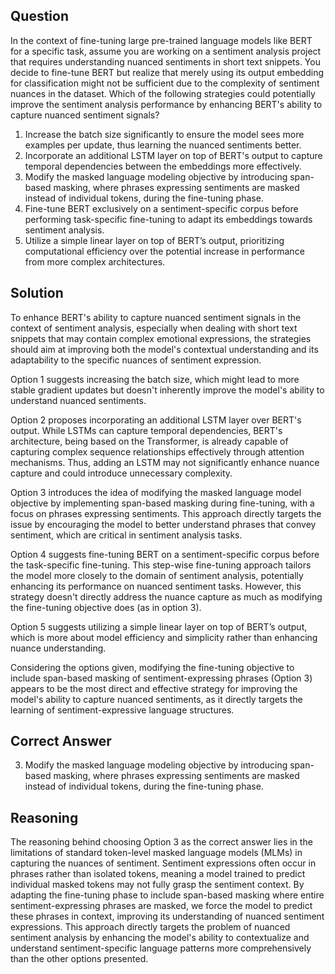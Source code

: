## Question
In the context of fine-tuning large pre-trained language models like BERT for a specific task, assume you are working on a sentiment analysis project that requires understanding nuanced sentiments in short text snippets. You decide to fine-tune BERT but realize that merely using its output embedding for classification might not be sufficient due to the complexity of sentiment nuances in the dataset. Which of the following strategies could potentially improve the sentiment analysis performance by enhancing BERT's ability to capture nuanced sentiment signals?

1. Increase the batch size significantly to ensure the model sees more examples per update, thus learning the nuanced sentiments better.
2. Incorporate an additional LSTM layer on top of BERT's output to capture temporal dependencies between the embeddings more effectively.
3. Modify the masked language modeling objective by introducing span-based masking, where phrases expressing sentiments are masked instead of individual tokens, during the fine-tuning phase.
4. Fine-tune BERT exclusively on a sentiment-specific corpus before performing task-specific fine-tuning to adapt its embeddings towards sentiment analysis.
5. Utilize a simple linear layer on top of BERT’s output, prioritizing computational efficiency over the potential increase in performance from more complex architectures.

## Solution
To enhance BERT's ability to capture nuanced sentiment signals in the context of sentiment analysis, especially when dealing with short text snippets that may contain complex emotional expressions, the strategies should aim at improving both the model's contextual understanding and its adaptability to the specific nuances of sentiment expression.

Option 1 suggests increasing the batch size, which might lead to more stable gradient updates but doesn't inherently improve the model's ability to understand nuanced sentiments.

Option 2 proposes incorporating an additional LSTM layer over BERT's output. While LSTMs can capture temporal dependencies, BERT's architecture, being based on the Transformer, is already capable of capturing complex sequence relationships effectively through attention mechanisms. Thus, adding an LSTM may not significantly enhance nuance capture and could introduce unnecessary complexity.

Option 3 introduces the idea of modifying the masked language model objective by implementing span-based masking during fine-tuning, with a focus on phrases expressing sentiments. This approach directly targets the issue by encouraging the model to better understand phrases that convey sentiment, which are critical in sentiment analysis tasks.

Option 4 suggests fine-tuning BERT on a sentiment-specific corpus before the task-specific fine-tuning. This step-wise fine-tuning approach tailors the model more closely to the domain of sentiment analysis, potentially enhancing its performance on nuanced sentiment tasks. However, this strategy doesn't directly address the nuance capture as much as modifying the fine-tuning objective does (as in option 3).

Option 5 suggests utilizing a simple linear layer on top of BERT’s output, which is more about model efficiency and simplicity rather than enhancing nuance understanding.

Considering the options given, modifying the fine-tuning objective to include span-based masking of sentiment-expressing phrases (Option 3) appears to be the most direct and effective strategy for improving the model's ability to capture nuanced sentiments, as it directly targets the learning of sentiment-expressive language structures.

## Correct Answer
3. Modify the masked language modeling objective by introducing span-based masking, where phrases expressing sentiments are masked instead of individual tokens, during the fine-tuning phase.

## Reasoning
The reasoning behind choosing Option 3 as the correct answer lies in the limitations of standard token-level masked language models (MLMs) in capturing the nuances of sentiment. Sentiment expressions often occur in phrases rather than isolated tokens, meaning a model trained to predict individual masked tokens may not fully grasp the sentiment context. By adapting the fine-tuning phase to include span-based masking where entire sentiment-expressing phrases are masked, we force the model to predict these phrases in context, improving its understanding of nuanced sentiment expressions. This approach directly targets the problem of nuanced sentiment analysis by enhancing the model's ability to contextualize and understand sentiment-specific language patterns more comprehensively than the other options presented.